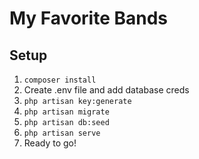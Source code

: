 # My Favorite Bands

## Setup

1. `composer install`
2. Create .env file and add database creds
3. `php artisan key:generate`
4. `php artisan migrate`
5. `php artisan db:seed`
6. `php artisan serve`
7. Ready to go!